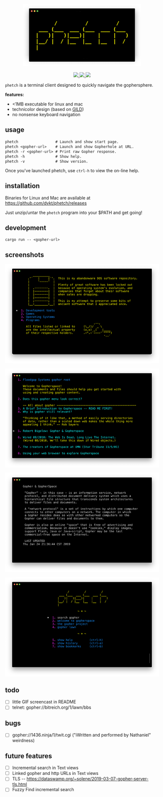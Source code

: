 <p align="center">
    <img src="./img/logo.png">
    <br> <br>
    <a href="LICENSE">
        <img src="https://img.shields.io/badge/license-MIT-blueviolet?style=flat-square">
    </a>
    <a href="https://github.com/dvkt/phetch/releases/tag/v0.0.0">
        <img src="https://img.shields.io/badge/current_release-0.0.0-brightgreen.svg?style=flat-square">
    </a>
    <a href="https://github.com/dvkt/phetch">
        <img src="https://img.shields.io/badge/dev_version-0.1.0--dev-lightgrey.svg?style=flat-square">
    </a>
</p>

`phetch` is a terminal client designed to quickly navigate the gophersphere.

**features:**

- <1MB executable for linux and mac
- technicolor design (based on [GILD](https://github.com/dvkt/gild))
- no nonsense keyboard navigation

## usage

    phetch                 # Launch and show start page.
    phetch <gopher-url>    # Launch and show Gopherhole at URL.
    phetch -r <gopher-url> # Print raw Gopher response.
    phetch -h              # Show help.
    phetch -v              # Show version.

Once you've launched phetch, use `ctrl-h` to view the on-line help.

## installation

Binaries for Linux and Mac are available at https://github.com/dvkt/phetch/releases

Just unzip/untar the `phetch` program into your $PATH and get going!

## development

    cargo run -- <gopher-url>

## screenshots


![DOS Archive](./img/dos.png)

![Menu View](./img/menu-view.png)

![Text View](./img/text-view.png)

![Start Page](./img/start.png)

## todo

- [ ] little GIF screencast in README
- [ ] telnet: gopher://bitreich.org/1/lawn/bbs

## bugs

- [ ] gopher://1436.ninja/1/twit.cgi ("iWritten and performed by Nathaniel" weirdness)

## future features

- [ ] Incremental search in Text views
- [ ] Linked gopher and http URLs in Text views
- [ ] TLS -- https://dataswamp.org/~solene/2019-03-07-gopher-server-tls.html
- [ ] Fuzzy Find incremental search
